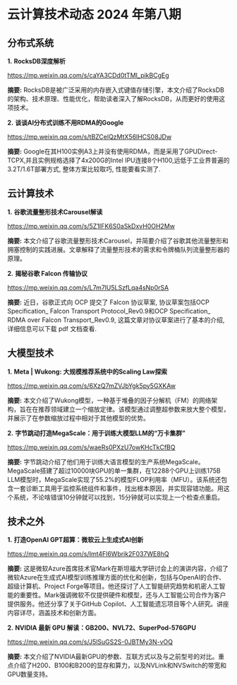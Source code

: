 # 云计算技术动态 2024 年第八期

## 分布式系统

**1.** **RocksDB深度解析**

https://mp.weixin.qq.com/s/caYA3CDd0tTMI_pikBCgEg

**摘要:** RocksDB是被广泛采用的内存嵌入式键值存储引擎，本文介绍了RocksDB的架构、技术原理、性能优化，帮助读者深入了解RocksDB，从而更好的使用这项技术。

**2.** **谈谈AI分布式训练不用RDMA的Google**

https://mp.weixin.qq.com/s/tBZCelQzMtX56lHCS08JDw

**摘要:** Google在其H100实例A3上并没有使用RDMA，而是采用了GPUDirect-TCPX,并且实例规格选择了4x200G的Intel IPU连接8个H100,远低于工业界普遍的3.2T/1.6T部署方式, 整体方案比较取巧, 性能要看实测了.

## 云计算技术

**1.** **谷歌流量整形技术Carousel解读**

https://mp.weixin.qq.com/s/5Z1IFK6S0aSkDxvH0OH2Mw

**摘要:** 本文介绍了谷歌流量整形技术Carousel，并简要介绍了谷歌其他流量整形和拥塞控制的实践进展。文章解释了流量整形技术的需求和令牌桶队列流量整形器的原理。

**2.** **揭秘谷歌 Falcon 传输协议**

https://mp.weixin.qq.com/s/L7m7lU5LSzfLqa4sNp0rSA

**摘要:** 近日，谷歌正式向 OCP 提交了 Falcon 协议草案, 协议草案包括OCP Specification_ Falcon Transport Protocol_Rev0.9和OCP Specification_ RDMA over Falcon Transport_Rev0.9, 这篇文章对协议草案进行了基本的介绍, 详细信息可以下载 pdf 文档查看.

## 大模型技术

**1.** **Meta | Wukong: 大规模推荐系统中的Scaling Law探索**

https://mp.weixin.qq.com/s/6XzQ7mZVJbYgk5py5GXKAw

**摘要:** 本文介绍了Wukong模型，一种基于堆叠的因子分解机（FM）的网络架构，旨在在推荐领域建立一个缩放定律。该模型通过调整超参数来放大整个模型，并展示了在参数缩放过程中相对于其他模型的优势。

**2.** **字节跳动打造MegaScale：用于训练大模型LLM的“万卡集群”**

https://mp.weixin.qq.com/s/waeRs0PXzU7owKHcTkCfBQ

**摘要:** 字节跳动介绍了他们用于训练大语言模型的生产系统MegaScale。MegaScale搭建了超过10000块GPU的单一集群，在12288个GPU上训练175B LLM模型时，MegaScale实现了55.2%的模型FLOP利用率（MFU）。该系统还包含一套诊断工具用于监控系统组件和事件，找出根本原因，并实现容错功能。用这个系统，不论啥错误10分钟就可以找到，15分钟就可以实现上一个检查点重启。

## 技术之外

**1.** **打造OpenAI GPT超算：微软云上生成式AI创新**

https://mp.weixin.qq.com/s/Imt4Fl6Wbrik2F037WE8hQ

**摘要:** 这是微软Azure首席技术官Mark在斯坦福大学研讨会上的演讲内容，介绍了微软Azure在生成式AI模型训练推理方面的优化和创新，包括与OpenAI的合作、超级计算机、Project Forge等项目。他还探讨了人工智能研究趋势和机密人工智能的重要性。Mark强调微软不仅提供硬件和模型，还与人工智能公司合作为客户提供服务。他还分享了关于GitHub Copilot、人工智能遗忘项目等个人研究。讲座内容详尽，涵盖技术和创新方面。

**2.** **NVIDIA 最新 GPU 解读：GB200、NVL72、SuperPod-576GPU**

https://mp.weixin.qq.com/s/J5lSuGS2S-0JBTMy3N-vOQ

**摘要:** 本文介绍了NVIDIA最新GPU的参数、互联方式以及与之前型号的对比。重点介绍了H200、B100和B200的显存和算力，以及NVLink和NVSwitch的带宽和GPU数量支持。

